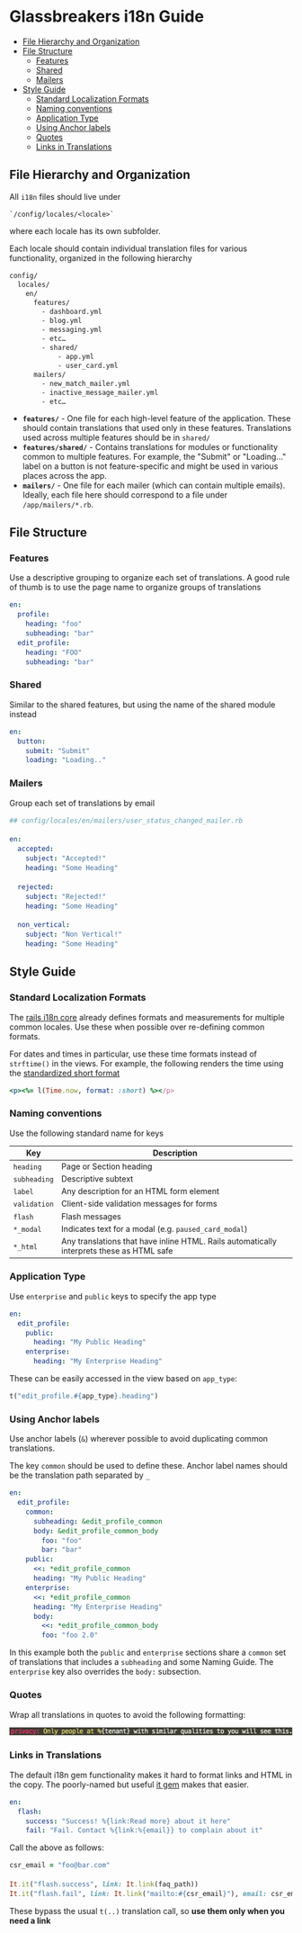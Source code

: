 # Glassbreakers i18n Guide


* [File Hierarchy and Organization](#file-hierarchy-and-organization)
* [File Structure](#file-structure)
  * [Features](#features)
  * [Shared](#shared)
  * [Mailers](#mailers)
* [Style Guide](#style-guide)
  * [Standard Localization Formats](#standard-localization-formats)
  * [Naming conventions](#naming-conventions)
  * [Application Type](#application-type)
  * [Using Anchor labels](#using-anchor-labels)
  * [Quotes](#quotes)
  * [Links in Translations](#links-in-translations)

## File Hierarchy and Organization

All `i18n` files should live under

    `/config/locales/<locale>`

where each locale has its own subfolder.

Each locale should contain individual translation files for various functionality, organized in the following hierarchy

    config/
      locales/
        en/
          features/
            - dashboard.yml
            - blog.yml
            - messaging.yml
            - etc…
            - shared/
                - app.yml
                - user_card.yml
          mailers/
            - new_match_mailer.yml
            - inactive_message_mailer.yml
            - etc…


- **`features/`** - One file for each high-level feature of the application. These should contain translations that used only in these features. Translations used across multiple features should be in `shared/`
- **`features/shared/`** - Contains translations for modules or functionality common to multiple features. For example, the "Submit" or "Loading…" label on a button is not feature-specific and might be used in various places across the app.
- **`mailers/`** - One file for each mailer (which can contain multiple emails). Ideally, each file here should correspond to a file under `/app/mailers/*.rb`.



## File Structure

### Features

Use a descriptive grouping to organize each set of translations. A good rule of thumb is to use the page name to organize groups of translations

``` yml
en:
  profile:
    heading: "foo"
    subheading: "bar"
  edit_profile:
    heading: "FOO"
    subheading: "bar"
```

### Shared

Similar to the shared features, but using the name of the shared module instead

``` yml
en:
  button:
    submit: "Submit"
    loading: "Loading.."
```

### Mailers

Group each set of translations by email

``` yml
## config/locales/en/mailers/user_status_changed_mailer.rb

en:
  accepted:
    subject: "Accepted!"
    heading: "Some Heading"

  rejected:
    subject: "Rejected!"
    heading: "Some Heading"

  non_vertical:
    subject: "Non Vertical!"
    heading: "Some Heading"
```


## Style Guide

### Standard Localization Formats

The [rails i18n core](https://github.com/svenfuchs/rails-i18n/tree/master/rails/locale) already defines formats and measurements for multiple common locales. Use these when possible over re-defining common formats.

For dates and times in particular, use these time formats instead of `strftime()` in the views. For example, the following renders the time using the [standardized short format](https://github.com/svenfuchs/rails-i18n/blob/master/rails/locale/en-US.yml#L209)

``` ruby
<p><%= l(Time.now, format: :short) %></p>
```

### Naming conventions

Use the following standard name for keys

Key | Description
--- | ---
`heading` | Page or Section heading
`subheading` | Descriptive subtext
`label` | Any description for an HTML form element
`validation` | Client-side validation messages for forms
`flash` | Flash messages
`*_modal` | Indicates text for a modal (e.g. `paused_card_modal`)
`*_html` | Any translations that have inline HTML. Rails automatically interprets these as HTML safe


### Application Type

Use `enterprise` and `public` keys to specify the app type

``` yml
en:
  edit_profile:
    public:
      heading: "My Public Heading"
    enterprise:
      heading: "My Enterprise Heading"
```

These can be easily accessed in the view based on `app_type`:

``` ruby
t("edit_profile.#{app_type}.heading")
```

### Using Anchor labels

Use anchor labels (`&`) wherever possible to avoid duplicating common translations.

The key `common` should be used to define these. Anchor label names should be the translation path separated by `_`

``` yml
en:
  edit_profile:
    common:
      subheading: &edit_profile_common
      body: &edit_profile_common_body
        foo: "foo"
        bar: "bar"
    public:
      <<: *edit_profile_common
      heading: "My Public Heading"
    enterprise:
      <<: *edit_profile_common
      heading: "My Enterprise Heading"
      body:
        <<: *edit_profile_common_body
        foo: "foo 2.0"
```

In this example both the `public` and `enterprise` sections share a `common` set of translations that includes a `subheading` and some
Naming Guide. The `enterprise` key also overrides the `body:` subsection.

### Quotes

Wrap all translations in quotes to avoid the following formatting:

![unquoted yaml string](images/unquoted_yml_string.png)

### Links in Translations

The default i18n gem functionality makes it hard to format links and HTML in the copy. The poorly-named but useful [it gem](https://github.com/iGEL/it) makes that easier.

``` yml
en:
  flash:
    success: "Success! %{link:Read more} about it here"
    fail: "Fail. Contact %{link:%{email}} to complain about it"
```

Call the above as follows:

``` ruby
csr_email = "foo@bar.com"

It.it("flash.success", link: It.link(faq_path))
It.it("flash.fail", link: It.link("mailto:#{csr_email}"), email: csr_email)
```

These bypass the usual `t(..)` translation call, so **use them only when you need a link**
